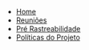 * [Home](/)
* [Reuniões](/meetings.md)
* [Pré Rastreabilidade](/pre_traceability.md)
* [Políticas do Projeto](/policies.md)